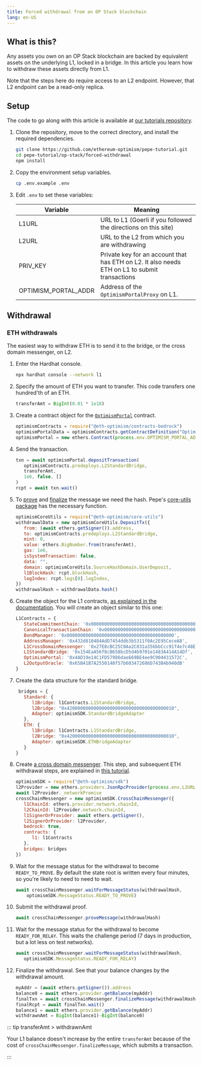 ```yaml
---
title: Forced withdrawal from an OP Stack blockchain
lang: en-US
---
```



## What is this?

Any assets you own on an OP Stack blockchain are backed by equivalent assets on the underlying L1, locked in a bridge.
In this article you learn how to withdraw these assets directly from L1.

Note that the steps here do require access to an L2 endpoint.
However, that L2 endpoint can be a read-only replica.


## Setup

The code to go along with this article is available at [our tutorials repository](https://github.com/ethereum-optimism/pepe-tutorial/tree/main/op-stack/forced-withdrawal).

1. Clone the repository, move to the correct directory, and install the required dependencies.

   ```sh
   git clone https://github.com/ethereum-optimism/pepe-tutorial.git
   cd pepe-tutorial/op-stack/forced-withdrawal
   npm install
   ```

1. Copy the environment setup variables.

   ```sh
   cp .env.example .env
   ```

1. Edit `.env` to set these variables:

   | Variable             | Meaning |
   | -------------------- | ------- |
   | L1URL                | URL to L1 (Goerli if you followed the directions on this site)
   | L2URL                | URL to the L2 from which you are withdrawing
   | PRIV_KEY             | Private key for an account that has ETH on L2. It also needs ETH on L1 to submit transactions
   | OPTIMISM_PORTAL_ADDR | Address of the `OptimismPortalProxy` on L1.


## Withdrawal

### ETH withdrawals

The easiest way to withdraw ETH is to send it to the bridge, or the cross domain messenger, on L2.

1. Enter the Hardhat console.

   ```sh
   npx hardhat console --network l1
   ```

1. Specify the amount of ETH you want to transfer.
   This code transfers one hundred'th of an ETH.

   ```js
   transferAmt = BigInt(0.01 * 1e18)
   ```

1. Create a contract object for the [`OptimismPortal`](https://github.com/ethereum-optimism/pepe/blob/develop/packages/contracts-bedrock/contracts/L1/OptimismPortal.sol) contract.

   ```js
   optimismContracts = require("@eth-optimism/contracts-bedrock")
   optimismPortalData = optimismContracts.getContractDefinition("OptimismPortal")
   optimismPortal = new ethers.Contract(process.env.OPTIMISM_PORTAL_ADDR, optimismPortalData.abi, await ethers.getSigner())
   ```

1. Send the transaction.

   ```js
   txn = await optimismPortal.depositTransaction(
      optimismContracts.predeploys.L2StandardBridge,
      transferAmt,
      1e6, false, []
   )
   rcpt = await txn.wait()
   ```


1. To [prove](https://sdk.pepe.io/classes/crosschainmessenger#proveMessage-2) and [finalize](https://sdk.pepe.io/classes/crosschainmessenger#finalizeMessage-2) the message we need the hash.
   Pepe's [core-utils package](https://www.npmjs.com/package/@eth-optimism/core-utils) has the necessary function.

   ```js
   optimismCoreUtils = require("@eth-optimism/core-utils")
   withdrawalData = new optimismCoreUtils.DepositTx({
      from: (await ethers.getSigner()).address,
      to: optimismContracts.predeploys.L2StandardBridge,
      mint: 0,
      value: ethers.BigNumber.from(transferAmt),
      gas: 1e6,
      isSystemTransaction: false,
      data: "",
      domain: optimismCoreUtils.SourceHashDomain.UserDeposit,
      l1BlockHash: rcpt.blockHash,
      logIndex: rcpt.logs[0].logIndex,
   })
   withdrawalHash = withdrawalData.hash()
   ```

1. Create the object for the L1 contracts, [as explained in the documentation](../build/sdk.md).
   You will create an object similar to this one:

   ```js
   L1Contracts = {
      StateCommitmentChain: '0x0000000000000000000000000000000000000000',
      CanonicalTransactionChain: '0x0000000000000000000000000000000000000000',
      BondManager: '0x0000000000000000000000000000000000000000',
      AddressManager: '0x432d810484AdD7454ddb3b5311f0Ac2E95CeceA8',
      L1CrossDomainMessenger: '0x27E8cBC25C0Aa2C831a356bbCcc91f4e7c48EeeE',
      L1StandardBridge: '0x154EaA56f8cB658bcD5d4b9701e1483A414A14Df',
      OptimismPortal: '0x4AD19e14C1FD57986dae669BE4ee9C904431572C',
      L2OutputOracle: '0x65B41B7A2550140f57b603472686D743B4b940dB'
   }
   ```

1. Create the data structure for the standard bridge.

   ```js
    bridges = {
      Standard: {
         l1Bridge: l1Contracts.L1StandardBridge,
         l2Bridge: "0x4200000000000000000000000000000000000010",
         Adapter: optimismSDK.StandardBridgeAdapter
      },
      ETH: {
         l1Bridge: l1Contracts.L1StandardBridge,
         l2Bridge: "0x4200000000000000000000000000000000000010",
         Adapter: optimismSDK.ETHBridgeAdapter
      }
   }
   ```


1. Create [a cross domain messenger](https://sdk.pepe.io/classes/crosschainmessenger).
   This step, and subsequent ETH withdrawal steps, are explained in [this tutorial](https://github.com/ethereum-optimism/pepe-tutorial/tree/main/cross-dom-bridge-eth).

   ```js
   optimismSDK = require("@eth-optimism/sdk")
   l2Provider = new ethers.providers.JsonRpcProvider(process.env.L2URL)
   await l2Provider._networkPromise
   crossChainMessenger = new optimismSDK.CrossChainMessenger({
      l1ChainId: ethers.provider.network.chainId,
      l2ChainId: l2Provider.network.chainId,
      l1SignerOrProvider: await ethers.getSigner(),
      l2SignerOrProvider: l2Provider,
      bedrock: true,
      contracts: {
         l1: l1Contracts
      },
      bridges: bridges
   })
   ```

1. Wait for the message status for the withdrawal to become `READY_TO_PROVE`.
   By default the state root is written every four minutes, so you're likely to need to need to wait.

   ```js
   await crossChainMessenger.waitForMessageStatus(withdrawalHash,
       optimismSDK.MessageStatus.READY_TO_PROVE)
   ```

1. Submit the withdrawal proof.

   ```js
   await crossChainMessenger.proveMessage(withdrawalHash)
   ```

1. Wait for the message status for the withdrawal to become `READY_FOR_RELAY`.
   This waits the challenge period (7 days in production, but a lot less on test networks).

   ```js
   await crossChainMessenger.waitForMessageStatus(withdrawalHash,
      optimismSDK.MessageStatus.READY_FOR_RELAY)
   ```


1. Finalize the withdrawal.
   See that your balance changes by the withdrawal amount.

   ```js
   myAddr = (await ethers.getSigner()).address
   balance0 = await ethers.provider.getBalance(myAddr)
   finalTxn = await crossChainMessenger.finalizeMessage(withdrawalHash)
   finalRcpt = await finalTxn.wait()
   balance1 = await ethers.provider.getBalance(myAddr)
   withdrawnAmt = BigInt(balance1)-BigInt(balance0)
   ```

::: tip transferAmt > withdrawnAmt

Your L1 balance doesn't increase by the entire `transferAmt` because of the cost of `crossChainMessenger.finalizeMessage`, which submits a transaction.

:::

